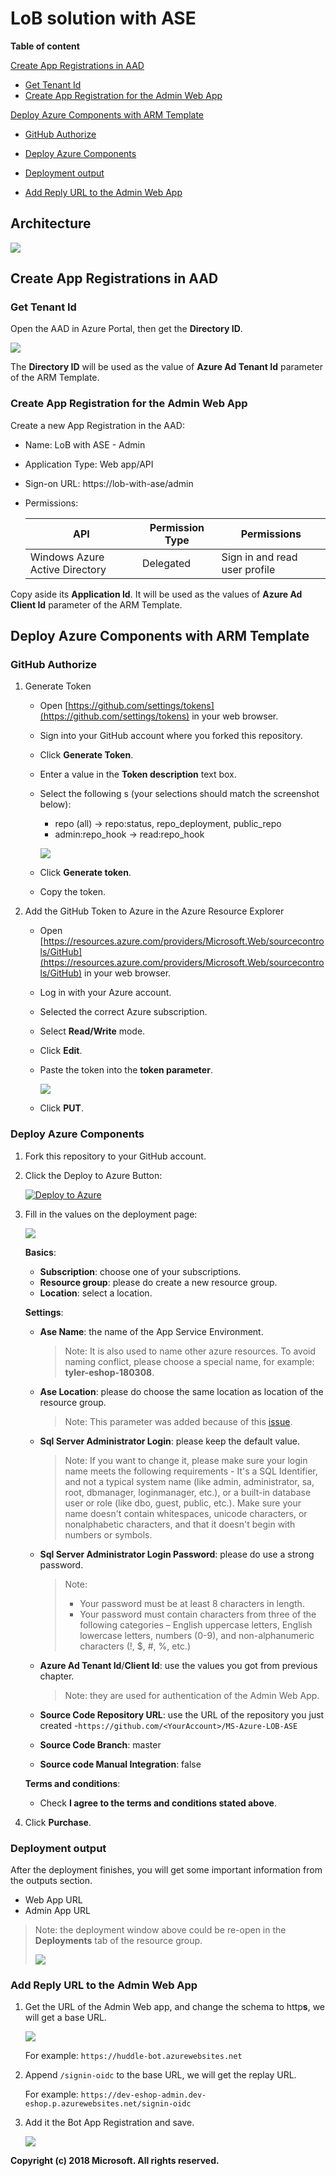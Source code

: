 # LoB solution with ASE

**Table of content**

[Create App Registrations in AAD](#create-app-registrations-in-aad)

* [Get Tenant Id](#get-tenant-id)
* [Create App Registration for the Admin Web App](#create-app-registration-for-the-admin-web-app)

[Deploy Azure Components with ARM Template](#deploy-azure-components-with-arm-template)

* [GitHub Authorize](#github-authorize)
* [Deploy Azure Components](#deploy-azure-components)
* [Deployment output](#deployment-output)


* [Add Reply URL to the Admin Web App](#add-reply-url-to-the-admin-web-app)

## Architecture

![](images/architecture.png)

## Create App Registrations in AAD 

### Get Tenant Id

Open the AAD in Azure Portal, then get the **Directory ID**.

![](Images/aad-tenant-id.png)

The **Directory ID** will be used as the value of  **Azure Ad Tenant Id** parameter of the ARM Template.

### Create App Registration for the Admin Web App

Create a new App Registration in the AAD:

* Name: LoB with ASE - Admin


* Application Type: Web app/API

* Sign-on URL: https://lob-with-ase/admin

* Permissions:

   | API                            | Permission Type | Permissions                   |
   | ------------------------------ | --------------- | ----------------------------- |
   | Windows Azure Active Directory | Delegated       | Sign in and read user profile |

Copy aside its **Application Id**. It will be used as the values of **Azure Ad Client Id** parameter of the ARM Template.

## Deploy Azure Components with ARM Template

### GitHub Authorize

1. Generate Token

   - Open [https://github.com/settings/tokens](https://github.com/settings/tokens) in your web browser.

   - Sign into your GitHub account where you forked this repository.

   - Click **Generate Token**.

   - Enter a value in the **Token description** text box.

   - Select the following s (your selections should match the screenshot below):

     - repo (all) -> repo:status, repo_deployment, public_repo
     - admin:repo_hook -> read:repo_hook

     ![](Images/github-new-personal-access-token.png)

   - Click **Generate token**.

   - Copy the token.

2. Add the GitHub Token to Azure in the Azure Resource Explorer

   - Open [https://resources.azure.com/providers/Microsoft.Web/sourcecontrols/GitHub](https://resources.azure.com/providers/Microsoft.Web/sourcecontrols/GitHub) in your web browser.

   - Log in with your Azure account.

   - Selected the correct Azure subscription.

   - Select **Read/Write** mode.

   - Click **Edit**.

   - Paste the token into the **token parameter**.

     ![](Images/update-github-token-in-azure-resource-explorer.png)

   - Click **PUT**.

### Deploy Azure Components

1. Fork this repository to your GitHub account.

2. Click the Deploy to Azure Button:

   [![Deploy to Azure](https://camo.githubusercontent.com/9285dd3998997a0835869065bb15e5d500475034/687474703a2f2f617a7572656465706c6f792e6e65742f6465706c6f79627574746f6e2e706e67)](https://portal.azure.com/#create/Microsoft.Template/uri/https%3A%2F%2Fraw.githubusercontent.com%2FTylerLu%2FMS-Azure-LOB-ASE%2Fmaster%2Fazuredeploy.json)

3. Fill in the values on the deployment page:

   ![](Images/azure-deploy.png)

   **Basics**:

   * **Subscription**: choose one of your subscriptions.
   * **Resource group**: please do create a new resource group.
   * **Location**:  select a location.

   **Settings**:

   * **Ase Name**: the name of the App Service Environment. 

     >  Note:  It is also used to name other azure resources. To avoid naming conflict, please choose a special name, for example: **tyler-eshop-180308**.

   * **Ase Location**: please do choose the same location as location of the resource group.

     > Note: This parameter was added because of this [issue](https://github.com/Azure/azure-quickstart-templates/issues/2828).

   * **Sql Server Administrator Login**:  please keep the default value.

     > Note: If you want to change it, please make sure your login name meets the following requirements - It's a SQL Identifier, and not a typical system name (like admin, administrator, sa, root, dbmanager, loginmanager, etc.), or a built-in database user or role (like dbo, guest, public, etc.). Make sure your name doesn't contain whitespaces, unicode characters, or nonalphabetic characters, and that it doesn't begin with numbers or symbols.

   * **Sql Server Administrator Login Password**: please do use a strong password.

     > Note:
     >
     > - Your password must be at least 8 characters in length.
     > - Your password must contain characters from three of the following categories – English uppercase letters, English lowercase letters, numbers (0-9), and non-alphanumeric characters (!, $, #, %, etc.)

   * **Azure Ad Tenant Id**/**Client Id**: use the values you got from previous chapter.

     > Note: they are used for authentication of the Admin Web App.

   * **Source Code Repository URL**:  use the URL of the repository you just created -`https://github.com/<YourAccount>/MS-Azure-LOB-ASE`

   * **Source Code Branch**: master

   * **Source code Manual Integration**: false

   **Terms and conditions**:

   * Check **I agree to the terms and conditions stated above**.

4. Click **Purchase**.

### Deployment output

After the deployment finishes, you will get some important information from the outputs section.

* Web App URL
* Admin App URL

> Note: the deployment window above could be re-open in the **Deployments** tab of the resource group.
>
> ![](images/azure-resource-group-deployments.png)

### Add Reply URL to the Admin Web App

1. Get the URL of the Admin Web app, and change the schema to http**s**, we will get a base URL.

    ![](Images/admin-web-app.png)

    For example: `https://huddle-bot.azurewebsites.net`

2. Append `/signin-oidc` to the base URL, we will get the replay URL. 

   For example: `https://dev-eshop-admin.dev-eshop.p.azurewebsites.net/signin-oidc`

3. Add it the Bot App Registration and save.

   ![](Images/app-registration-reply-urls.png)



**Copyright (c) 2018 Microsoft. All rights reserved.**